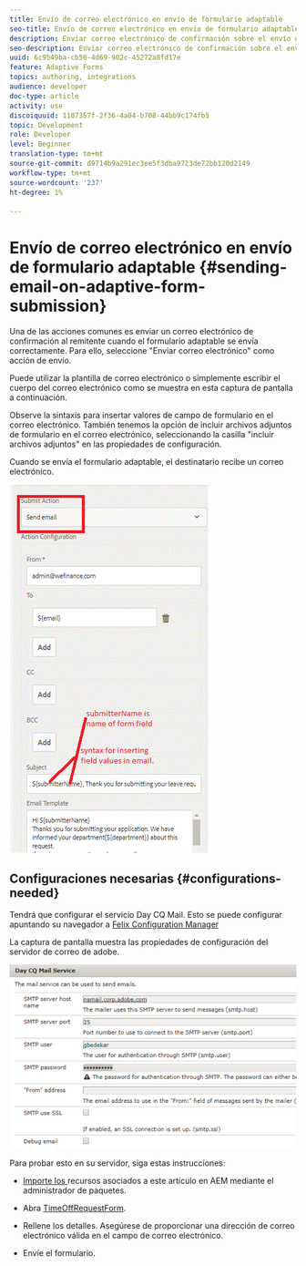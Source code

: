 ```yaml
---
title: Envío de correo electrónico en envío de formulario adaptable
seo-title: Envío de correo electrónico en envío de formulario adaptable
description: Enviar correo electrónico de confirmación sobre el envío de formulario adaptable mediante el componente de envío de correo electrónico
seo-description: Enviar correo electrónico de confirmación sobre el envío de formulario adaptable mediante el componente de envío de correo electrónico
uuid: 6c9549ba-cb56-4d69-902c-45272a8fd17e
feature: Adaptive Forms
topics: authoring, integrations
audience: developer
doc-type: article
activity: use
discoiquuid: 1187357f-2f36-4a04-b708-44bb9c174fb5
topic: Development
role: Developer
level: Beginner
translation-type: tm+mt
source-git-commit: d9714b9a291ec3ee5f3dba9723de72bb120d2149
workflow-type: tm+mt
source-wordcount: '237'
ht-degree: 1%

---
```



# Envío de correo electrónico en envío de formulario adaptable {#sending-email-on-adaptive-form-submission}

Una de las acciones comunes es enviar un correo electrónico de confirmación al remitente cuando el formulario adaptable se envía correctamente. Para ello, seleccione &quot;Enviar correo electrónico&quot; como acción de envío.

Puede utilizar la plantilla de correo electrónico o simplemente escribir el cuerpo del correo electrónico como se muestra en esta captura de pantalla a continuación.

Observe la sintaxis para insertar valores de campo de formulario en el correo electrónico. También tenemos la opción de incluir archivos adjuntos de formulario en el correo electrónico, seleccionando la casilla &quot;incluir archivos adjuntos&quot; en las propiedades de configuración.

Cuando se envía el formulario adaptable, el destinatario recibe un correo electrónico.

![SendEmail](assets/sendemailaction.gif)

## Configuraciones necesarias {#configurations-needed}

Tendrá que configurar el servicio Day CQ Mail. Esto se puede configurar apuntando su navegador a [Felix Configuration Manager](http://localhost:4502/system/console/configMgr)

La captura de pantalla muestra las propiedades de configuración del servidor de correo de adobe.

![mailservice](assets/mailservice.png)

Para probar esto en su servidor, siga estas instrucciones:

* [Importe los ](assets/timeoffrequest.zip) recursos asociados a este artículo en AEM mediante el administrador de paquetes.

* Abra [TimeOffRequestForm](http://localhost:4502/content/dam/formsanddocuments/helpx/timeoffrequestform/jcr:content?wcmmode=disabled).

* Rellene los detalles. Asegúrese de proporcionar una dirección de correo electrónico válida en el campo de correo electrónico.

* Envíe el formulario.
